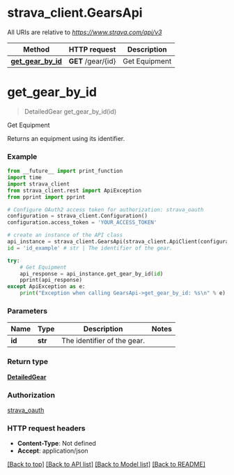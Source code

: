 # strava_client.GearsApi

All URIs are relative to *https://www.strava.com/api/v3*

Method | HTTP request | Description
------------- | ------------- | -------------
[**get_gear_by_id**](GearsApi.md#get_gear_by_id) | **GET** /gear/{id} | Get Equipment

# **get_gear_by_id**
> DetailedGear get_gear_by_id(id)

Get Equipment

Returns an equipment using its identifier.

### Example
```python
from __future__ import print_function
import time
import strava_client
from strava_client.rest import ApiException
from pprint import pprint

# Configure OAuth2 access token for authorization: strava_oauth
configuration = strava_client.Configuration()
configuration.access_token = 'YOUR_ACCESS_TOKEN'

# create an instance of the API class
api_instance = strava_client.GearsApi(strava_client.ApiClient(configuration))
id = 'id_example' # str | The identifier of the gear.

try:
    # Get Equipment
    api_response = api_instance.get_gear_by_id(id)
    pprint(api_response)
except ApiException as e:
    print("Exception when calling GearsApi->get_gear_by_id: %s\n" % e)
```

### Parameters

Name | Type | Description  | Notes
------------- | ------------- | ------------- | -------------
 **id** | **str**| The identifier of the gear. | 

### Return type

[**DetailedGear**](DetailedGear.md)

### Authorization

[strava_oauth](../README.md#strava_oauth)

### HTTP request headers

 - **Content-Type**: Not defined
 - **Accept**: application/json

[[Back to top]](#) [[Back to API list]](../README.md#documentation-for-api-endpoints) [[Back to Model list]](../README.md#documentation-for-models) [[Back to README]](../README.md)


